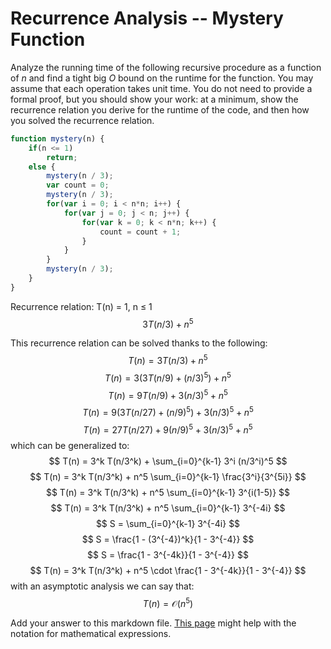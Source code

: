 # Recurrence Analysis -- Mystery Function

Analyze the running time of the following recursive procedure as a function of
$n$ and find a tight big $O$ bound on the runtime for the function. You may
assume that each operation takes unit time. You do not need to provide a formal
proof, but you should show your work: at a minimum, show the recurrence relation
you derive for the runtime of the code, and then how you solved the recurrence
relation.

```javascript
function mystery(n) {
    if(n <= 1)
        return;
    else {
        mystery(n / 3);
        var count = 0;
        mystery(n / 3);
        for(var i = 0; i < n*n; i++) {
            for(var j = 0; j < n; j++) {
                for(var k = 0; k < n*n; k++) {
                    count = count + 1;
                }
            }
        }
        mystery(n / 3);
    }
}
```



Recurrence relation:
T(n) = 1, n ≤ 1 
$$ 3T(n/3) + n^5 $$

This recurrence relation can be solved thanks to the following:
$$ T(n) = 3T(n/3) + n^5 $$
$$ T(n) = 3(3T(n/9) + (n/3)^5) + n^5 $$
$$ T(n) = 9T(n/9) + 3(n/3)^5 + n^5 $$
$$ T(n) = 9(3T(n/27) + (n/9)^5) + 3(n/3)^5 + n^5 $$
$$ T(n) = 27T(n/27) + 9(n/9)^5 + 3(n/3)^5 + n^5 $$
which can be generalized to:
$$ T(n) = 3^k T(n/3^k) + \sum_{i=0}^{k-1} 3^i (n/3^i)^5 $$
$$ T(n) = 3^k T(n/3^k) + n^5 \sum_{i=0}^{k-1} \frac{3^i}{3^{5i}} $$
$$ T(n) = 3^k T(n/3^k) + n^5 \sum_{i=0}^{k-1} 3^{i(1-5)} $$
$$ T(n) = 3^k T(n/3^k) + n^5 \sum_{i=0}^{k-1} 3^{-4i} $$
$$ S = \sum_{i=0}^{k-1} 3^{-4i} $$
$$ S = \frac{1 - (3^{-4})^k}{1 - 3^{-4}} $$
$$ S = \frac{1 - 3^{-4k}}{1 - 3^{-4}} $$
$$ T(n) = 3^k T(n/3^k) + n^5 \cdot \frac{1 - 3^{-4k}}{1 - 3^{-4}} $$
with an asymptotic analysis we can say that:
$$ T(n) = \mathcal{O}(n^5) $$


Add your answer to this markdown file. [This
page](https://docs.github.com/en/get-started/writing-on-github/working-with-advanced-formatting/writing-mathematical-expressions)
might help with the notation for mathematical expressions.
